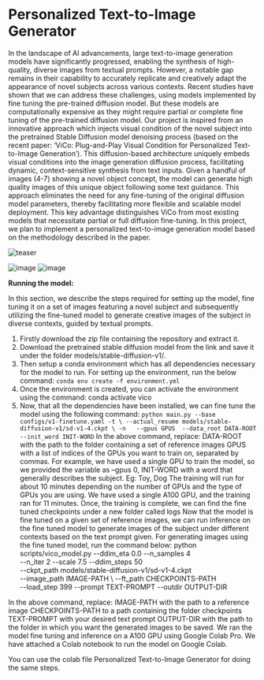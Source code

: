# Personalized Text-to-Image Generator

In the landscape of AI advancements, large text-to-image generation models have significantly
progressed, enabling the synthesis of high-quality, diverse images from textual prompts.
However, a notable gap remains in their capability to accurately replicate and creatively adapt
the appearance of novel subjects across various contexts. Recent studies have shown that we can
address these challenges, using models implemented by fine tuning the pre-trained diffusion
model. But these models are computationally expensive as they might require partial or complete
fine tuning of the pre-trained diffusion model. Our project is inspired from an innovative
approach which injects visual condition of the novel subject into the pretrained Stable Diffusion
model denoising process (based on the recent paper: ‘ViCo: Plug-and-Play Visual Condition for
Personalized Text-to-Image Generation’). This diffusion-based architecture uniquely embeds
visual conditions into the image generation diffusion process, facilitating dynamic,
context-sensitive synthesis from text inputs. Given a handful of images (4-7) showing a novel
object concept, the model can generate high quality images of this unique object following some
text guidance. This approach eliminates the need for any fine-tuning of the original diffusion
model parameters, thereby facilitating more flexible and scalable model deployment. This key
advantage distinguishes ViCo from most existing models that necessitate partial or full diffusion
fine-tuning. In this project, we plan to implement a personalized text-to-image generation model
based on the methodology described in the paper.


![teaser](https://github.com/kunaldudhavat/Personalized-text-to-image-generator/assets/54941117/96598ddc-8094-4e89-b12b-a3619c2c983f)

![image](https://github.com/kunaldudhavat/Personalized-text-to-image-generator/assets/78093389/23d7aceb-b62b-41c9-8f14-e3acdc35af38)
![image](https://github.com/kunaldudhavat/Personalized-text-to-image-generator/assets/78093389/bce6f3a0-fd84-4a3f-a292-2776616e980e)

**Running the model:**

In this section, we describe the steps required for setting up the model, fine tuning it on a set of images featuring a novel subject and subsequently utilizing the fine-tuned model to generate creative images of the subject in diverse contexts, guided by textual prompts.

1. Firstly download the zip file containing the repository and extract it. 
2. Download the pretrained stable diffusion model from the link and save it under the folder models/stable-diffusion-v1/.
3. Then setup a conda environment which has all dependencies necessary for the model to run. For setting up the environment, run the below command:
`conda env create -f environment.yml`
4. Once the environment is created, you can activate the environment using the command:
conda activate vico
5. Now, that all the dependencies have been installed, we can fine tune the model using the following command:
		`python main.py --base configs/v1-finetune.yaml -t \
--actual_resume models/stable-diffusion-v1/sd-v1-4.ckpt \
-n  
--gpus GPUS 
--data_root DATA-ROOT 
--init_word INIT-WORD`
In the above command, replace:
DATA-ROOT with the path to the folder containing a set of reference images
GPUS with a list of indices of the GPUs you want to train on, separated by commas. For example, we have used a single GPU to train the model, so we provided the variable as –gpus 0,
INIT-WORD with a word that generally describes the subject. Eg: Toy, Dog
The training will run for about 10 minutes depending on the number of GPUs and the type of GPUs you are using. We have used a single A100 GPU, and the training ran for 11 minutes.
Once, the training is complete, we can find the fine tuned checkpoints under a new folder called logs
Now that the model is fine tuned on a given set of reference images, we can run inference on the fine tuned model to generate images of the subject under different contexts based on the text prompt given. For generating images using the fine tuned model, run the command below:
python scripts/vico_model.py --ddim_eta 0.0  --n_samples 4 \
 --n_iter 2  --scale 7.5  --ddim_steps 50  \
--ckpt_path models/stable-diffusion-v1/sd-v1-4.ckpt  \
--image_path IMAGE-PATH \ --ft_path CHECKPOINTS-PATH\
--load_step 399 --prompt TEXT-PROMPT --outdir OUTPUT-DIR

In the above command, replace:
IMAGE-PATH with the path to a reference image
CHECKPOINTS-PATH to a path containing the folder checkpoints
TEXT-PROMPT with your desired text prompt
OUTPUT-DIR with the path to the folder in which you want the generated images to be saved.
We ran the model fine tuning and inference on a A100 GPU using Google Colab Pro. We have attached a Colab notebook to run the model on Google Colab. 


You can use the colab file Personalized Text-to-Image Generator for doing the same steps.